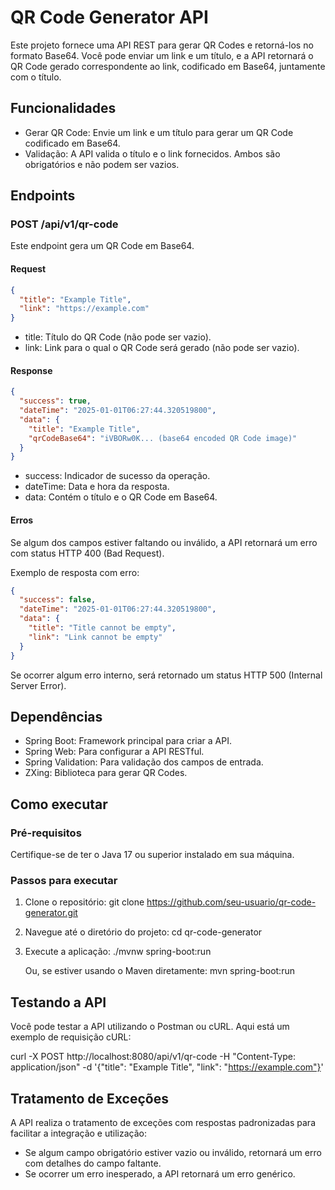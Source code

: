 
# QR Code Generator API

Este projeto fornece uma API REST para gerar QR Codes e retorná-los no formato Base64. Você pode enviar um link e um título, e a API retornará o QR Code gerado correspondente ao link, codificado em Base64, juntamente com o título.

## Funcionalidades

- Gerar QR Code: Envie um link e um título para gerar um QR Code codificado em Base64.
- Validação: A API valida o título e o link fornecidos. Ambos são obrigatórios e não podem ser vazios.

## Endpoints

### POST /api/v1/qr-code

Este endpoint gera um QR Code em Base64.

#### Request

```json
{
  "title": "Example Title",
  "link": "https://example.com"
}
```

- title: Título do QR Code (não pode ser vazio).
- link: Link para o qual o QR Code será gerado (não pode ser vazio).

#### Response

```json
{
  "success": true,
  "dateTime": "2025-01-01T06:27:44.320519800",
  "data": {
    "title": "Example Title",
    "qrCodeBase64": "iVBORw0K... (base64 encoded QR Code image)"
  }
}
```

- success: Indicador de sucesso da operação.
- dateTime: Data e hora da resposta.
- data: Contém o título e o QR Code em Base64.

#### Erros

Se algum dos campos estiver faltando ou inválido, a API retornará um erro com status HTTP 400 (Bad Request).

Exemplo de resposta com erro:

```json
{
  "success": false,
  "dateTime": "2025-01-01T06:27:44.320519800",
  "data": {
    "title": "Title cannot be empty",
    "link": "Link cannot be empty"
  }
}
```

Se ocorrer algum erro interno, será retornado um status HTTP 500 (Internal Server Error).

## Dependências

- Spring Boot: Framework principal para criar a API.
- Spring Web: Para configurar a API RESTful.
- Spring Validation: Para validação dos campos de entrada.
- ZXing: Biblioteca para gerar QR Codes.

## Como executar

### Pré-requisitos

Certifique-se de ter o Java 17 ou superior instalado em sua máquina.

### Passos para executar

1. Clone o repositório:
    git clone https://github.com/seu-usuario/qr-code-generator.git

2. Navegue até o diretório do projeto:
    cd qr-code-generator

3. Execute a aplicação:
    ./mvnw spring-boot:run

    Ou, se estiver usando o Maven diretamente:
    mvn spring-boot:run

## Testando a API

Você pode testar a API utilizando o Postman ou cURL. Aqui está um exemplo de requisição cURL:

curl -X POST http://localhost:8080/api/v1/qr-code   -H "Content-Type: application/json"   -d '{"title": "Example Title", "link": "https://example.com"}'

## Tratamento de Exceções

A API realiza o tratamento de exceções com respostas padronizadas para facilitar a integração e utilização:

- Se algum campo obrigatório estiver vazio ou inválido, retornará um erro com detalhes do campo faltante.
- Se ocorrer um erro inesperado, a API retornará um erro genérico.
